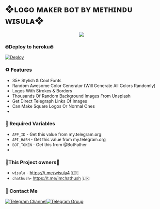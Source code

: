 # ❖ʟᴏɢᴏ ᴍᴀᴋᴇʀ ʙᴏᴛ ʙʏ ᴍᴇᴛʜɪɴᴅᴜ ᴡɪsᴜʟᴀ❖


<p align="center"><a href="https://github.com/Tellybots/Uploader-Bot"><img src="https://telegra.ph/file/986bc6640b9bbce71ad15.jpg"></a></p>

### 🔥Deploy to heroku🔥
[![Deploy](https://www.herokucdn.com/deploy/button.svg)](https://heroku.com/deploy?template=https://github.com/wisul/mwch-logo)


### ♻️ Features
* 35+ Stylish & Cool Fonts
* Random Awesome Color Generator (Will Generate All Colors Randomly)
* Logos With Strokes & Borders
* Thousands Of Random Background Images From Unsplash
* Get Direct Telegraph Links Of Images
* Can Make Square Logos Or Normal Ones
* 

### 🧲 Required Variables
* `APP_ID` - Get this value from my.telegram.org
* `API_HASH` - Get this value from my.telegram.org
* `BOT_TOKEN` - Get this from @BotFather
*

### 🔰This Project owners🔰
* `wisula` - https://t.me/wisula4 🇱🇰
* `chathush`- https://t.me/imchathush 🇱🇰


### 👤 Contact Me
[![Telegram Channel](https://img.shields.io/static/v1?label=Join&message=Telegram%20Channel&color=blueviolet&style=for-the-badge&logo=telegram&logoColor=violet)](https://telegram.me/mwtgsbots)[![Telegram Group](https://img.shields.io/static/v1?label=Join&message=Telegram%20Group&color=blueviolet&style=for-the-badge&logo=telegram&logoColor=violet)](https://telegram.me/mwtgss)

